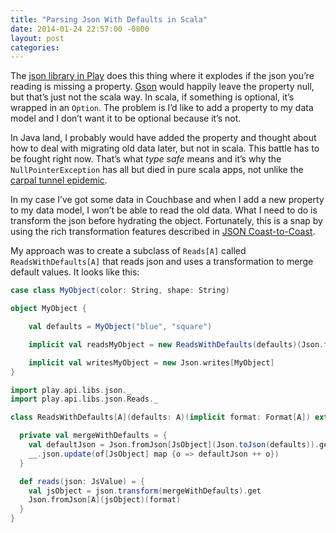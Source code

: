 ```yaml
---
title: "Parsing Json With Defaults in Scala"
date: 2014-01-24 22:57:00 -0800
layout: post
categories:
---
```


The [json library in Play](http://www.playframework.com/documentation/2.2.x/ScalaJson) does this thing where it explodes if the json you’re reading is missing a property. [Gson](https://code.google.com/p/google-gson/) would happily leave the property null, but that’s just not the scala way. In scala, if something is optional, it’s wrapped in an `Option`. The problem is I’d like to add a property to my data model and I don’t want it to be optional because it’s not.

In Java land, I probably would have added the property and thought about how to deal with migrating old data later, but not in scala. This battle has to be fought right now. That’s what *type safe* means and it’s why the `NullPointerException` has all but died in pure scala apps, not unlike the [carpal tunnel epidemic](http://freakonomics.com/2013/09/12/whatever-happened-to-the-carpal-tunnel-epidemic/).

In my case I’ve got some data in Couchbase and when I add a new property to my data model, I won’t be able to read the old data. What I need to do is transform the json before hydrating the object. Fortunately, this is a snap by using the rich transformation features described in [JSON Coast-to-Coast](http://mandubian.com/2013/01/13/JSON-Coast-to-Coast/).

My approach was to create a subclass of `Reads[A]` called `ReadsWithDefaults[A]` that reads json and uses a transformation to merge default values. It looks like this:

```scala
case class MyObject(color: String, shape: String)

object MyObject {

    val defaults = MyObject("blue", "square")

    implicit val readsMyObject = new ReadsWithDefaults(defaults)(Json.format[MyObject])

    implicit val writesMyObject = new Json.writes[MyObject]
}
```

```scala
import play.api.libs.json._
import play.api.libs.json.Reads._

class ReadsWithDefaults[A](defaults: A)(implicit format: Format[A]) extends Reads[A] {

  private val mergeWithDefaults = {
    val defaultJson = Json.fromJson[JsObject](Json.toJson(defaults)).get
    __.json.update(of[JsObject] map {o => defaultJson ++ o})
  }

  def reads(json: JsValue) = {
    val jsObject = json.transform(mergeWithDefaults).get
    Json.fromJson[A](jsObject)(format)
  }
}
```
